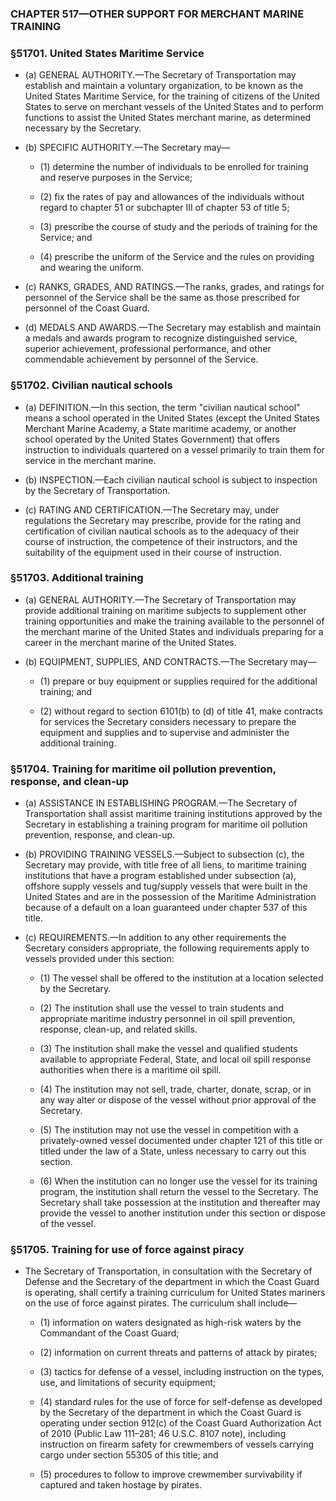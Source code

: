 ### **CHAPTER 517—OTHER SUPPORT FOR MERCHANT MARINE TRAINING**

### §51701. United States Maritime Service
* (a) GENERAL AUTHORITY.—The Secretary of Transportation may establish and maintain a voluntary organization, to be known as the United States Maritime Service, for the training of citizens of the United States to serve on merchant vessels of the United States and to perform functions to assist the United States merchant marine, as determined necessary by the Secretary.

* (b) SPECIFIC AUTHORITY.—The Secretary may—

  * (1) determine the number of individuals to be enrolled for training and reserve purposes in the Service;

  * (2) fix the rates of pay and allowances of the individuals without regard to chapter 51 or subchapter III of chapter 53 of title 5;

  * (3) prescribe the course of study and the periods of training for the Service; and

  * (4) prescribe the uniform of the Service and the rules on providing and wearing the uniform.


* (c) RANKS, GRADES, AND RATINGS.—The ranks, grades, and ratings for personnel of the Service shall be the same as those prescribed for personnel of the Coast Guard.

* (d) MEDALS AND AWARDS.—The Secretary may establish and maintain a medals and awards program to recognize distinguished service, superior achievement, professional performance, and other commendable achievement by personnel of the Service.

### §51702. Civilian nautical schools
* (a) DEFINITION.—In this section, the term "civilian nautical school" means a school operated in the United States (except the United States Merchant Marine Academy, a State maritime academy, or another school operated by the United States Government) that offers instruction to individuals quartered on a vessel primarily to train them for service in the merchant marine.

* (b) INSPECTION.—Each civilian nautical school is subject to inspection by the Secretary of Transportation.

* (c) RATING AND CERTIFICATION.—The Secretary may, under regulations the Secretary may prescribe, provide for the rating and certification of civilian nautical schools as to the adequacy of their course of instruction, the competence of their instructors, and the suitability of the equipment used in their course of instruction.

### §51703. Additional training
* (a) GENERAL AUTHORITY.—The Secretary of Transportation may provide additional training on maritime subjects to supplement other training opportunities and make the training available to the personnel of the merchant marine of the United States and individuals preparing for a career in the merchant marine of the United States.

* (b) EQUIPMENT, SUPPLIES, AND CONTRACTS.—The Secretary may—

  * (1) prepare or buy equipment or supplies required for the additional training; and

  * (2) without regard to section 6101(b) to (d) of title 41, make contracts for services the Secretary considers necessary to prepare the equipment and supplies and to supervise and administer the additional training.

### §51704. Training for maritime oil pollution prevention, response, and clean-up
* (a) ASSISTANCE IN ESTABLISHING PROGRAM.—The Secretary of Transportation shall assist maritime training institutions approved by the Secretary in establishing a training program for maritime oil pollution prevention, response, and clean-up.

* (b) PROVIDING TRAINING VESSELS.—Subject to subsection (c), the Secretary may provide, with title free of all liens, to maritime training institutions that have a program established under subsection (a), offshore supply vessels and tug/supply vessels that were built in the United States and are in the possession of the Maritime Administration because of a default on a loan guaranteed under chapter 537 of this title.

* (c) REQUIREMENTS.—In addition to any other requirements the Secretary considers appropriate, the following requirements apply to vessels provided under this section:

  * (1) The vessel shall be offered to the institution at a location selected by the Secretary.

  * (2) The institution shall use the vessel to train students and appropriate maritime industry personnel in oil spill prevention, response, clean-up, and related skills.

  * (3) The institution shall make the vessel and qualified students available to appropriate Federal, State, and local oil spill response authorities when there is a maritime oil spill.

  * (4) The institution may not sell, trade, charter, donate, scrap, or in any way alter or dispose of the vessel without prior approval of the Secretary.

  * (5) The institution may not use the vessel in competition with a privately-owned vessel documented under chapter 121 of this title or titled under the law of a State, unless necessary to carry out this section.

  * (6) When the institution can no longer use the vessel for its training program, the institution shall return the vessel to the Secretary. The Secretary shall take possession at the institution and thereafter may provide the vessel to another institution under this section or dispose of the vessel.

### §51705. Training for use of force against piracy
* The Secretary of Transportation, in consultation with the Secretary of Defense and the Secretary of the department in which the Coast Guard is operating, shall certify a training curriculum for United States mariners on the use of force against pirates. The curriculum shall include—

  * (1) information on waters designated as high-risk waters by the Commandant of the Coast Guard;

  * (2) information on current threats and patterns of attack by pirates;

  * (3) tactics for defense of a vessel, including instruction on the types, use, and limitations of security equipment;

  * (4) standard rules for the use of force for self-defense as developed by the Secretary of the department in which the Coast Guard is operating under section 912(c) of the Coast Guard Authorization Act of 2010 (Public Law 111–281; 46 U.S.C. 8107 note), including instruction on firearm safety for crewmembers of vessels carrying cargo under section 55305 of this title; and

  * (5) procedures to follow to improve crewmember survivability if captured and taken hostage by pirates.
